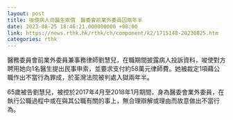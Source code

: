 ```yaml
---
layout: post
title: 唆使病人向醫生索償　醫委會前業外委員囚兩年半
date: 2023-08-25 18:46:21.000000000 +08:00
link: https://news.rthk.hk/rthk/ch/component/k2/1715148-20230825.htm
categories: rthk
---
```


醫務委員會前業外委員兼事務律師劉慧兒，在職期間披露病人投訴資料，唆使對方聘用她向1名醫生提出民事申索，並要求支付約58萬元律師費。她被裁定1項藉公職作出不當行為罪成，於荃灣法院被判處入獄兩年半。

65歲被告劉慧兒，被控於2017年4月至2018年1月期間，身為醫委會業外委員，在執行公職過程中或在與其公職有關的事上，無合理辯解或理由而故意做出不當行為。
